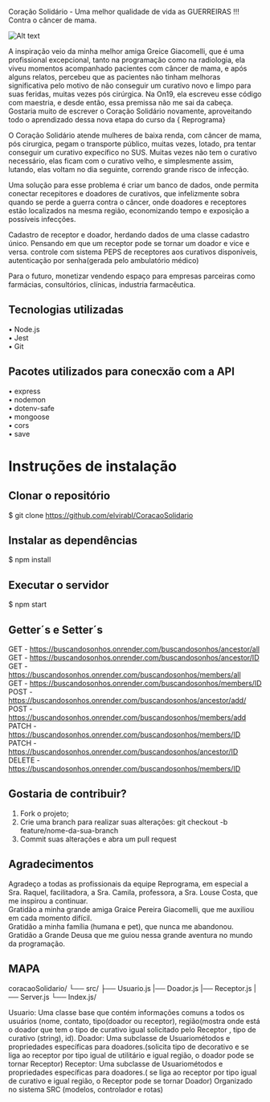Coração Solidário - Uma melhor qualidade de vida as GUERREIRAS !!! Contra o câncer de mama.

![Alt text](../coracao.png)

A inspiração veio da minha melhor amiga Greice Giacomelli, que é uma profissional excepcional, tanto na programação como na radiologia, ela viveu momentos acompanhado pacientes com câncer de mama, e após alguns relatos, percebeu que as pacientes não tinham melhoras significativa pelo motivo de não conseguir um curativo novo e limpo para suas feridas, muitas vezes pós cirúrgica. Na On19, ela escreveu esse código com maestria, e desde então, essa premissa não me sai da cabeça. Gostaria muito de escrever o Coração Solidário novamente, aproveitando todo o aprendizado dessa nova etapa do curso da { Reprograma}

O Coração Solidário atende mulheres de baixa renda, com câncer de mama, pós cirurgica, pegam o transporte público, muitas vezes, lotado, pra tentar conseguir um curativo expecífico no SUS. Muitas vezes não tem o curativo necessário, elas ficam com o curativo velho, e simplesmente assim, lutando, elas voltam no dia seguinte, correndo grande risco de infecção.

Uma solução para esse problema é criar um banco de dados, onde permita conectar recepitores e doadores de curativos, que infelizmente sobra quando se perde a guerra contra o câncer, onde doadores e receptores estão localizados na mesma região, economizando tempo e exposição a possíveis infecções.

Cadastro de receptor e doador, herdando dados de uma classe cadastro único. Pensando em que um receptor pode se tornar um doador e vice e versa.
controle com sistema PEPS de receptores aos curativos disponíveis, autenticação por senha(gerada pelo ambulatório médico)

Para o futuro, monetizar vendendo espaço para empresas parceiras como farmácias, consultórios, clínicas, industria farmacêutica.
## Tecnologias utilizadas  
• Node.js  
• Jest  
• Git  
## Pacotes utilizados para conecxão com a API 
• express  
• nodemon  
• dotenv-safe  
• mongoose  
• cors  
• save  

# Instruções de instalação  
## Clonar o repositório
$ git clone https://github.com/elvirabl/CoracaoSolidario
## Instalar as dependências  
$ npm install  
## Executar o servidor  
$ npm start  
## Getter´s e Setter´s  
GET - https://buscandosonhos.onrender.com/buscandosonhos/ancestor/all  
GET - https://buscandosonhos.onrender.com/buscandosonhos/ancestor/ID  
GET - https://buscandosonhos.onrender.com/buscandosonhos/members/all  
GET - https://buscandosonhos.onrender.com/buscandosonhos/members/ID  
POST - https://buscandosonhos.onrender.com/buscandosonhos/ancestor/add/  
POST - https://buscandosonhos.onrender.com/buscandosonhos/members/add  
PATCH - https://buscandosonhos.onrender.com/buscandosonhos/members/ID  
PATCH - https://buscandosonhos.onrender.com/buscandosonhos/ancestor/ID  
DELETE - https://buscandosonhos.onrender.com/buscandosonhos/members/ID   
 
## Gostaria de contribuir?  
1. Fork o projeto;  
2. Crie uma branch para realizar suas alterações: git checkout -b feature/nome-da-sua-branch  
3. Commit suas alterações e abra um pull request  

## Agradecimentos
Agradeço a todas as profissionais da equipe Reprograma, em especial a Sra. Raquel, facilitadora, a Sra. Camila, professora, a Sra. Louse Costa, que me inspirou a continuar.  
Gratidão a minha grande amiga Graice Pereira Giacomelli, que me auxiliou em cada momento difícil.  
Gratidão a minha família (humana e pet), que nunca me abandonou.  
Gratidão a Grande Deusa que me guiou nessa grande aventura no mundo da programação.  


## MAPA

coracaoSolidario/
  └── src/
      ├── Usuario.js
      |── Doador.js
      |── Receptor.js
      |── Server.js
         └── Index.js/

Usuario: Uma classe base que contém informações comuns a todos os usuários (nome, contato, tipo(doador ou receptor), região(mostra onde está o doador que tem o tipo de curativo igual solicitado pelo Receptor , tipo de curativo (string), id). Doador: Uma subclasse de Usuariométodos e propriedades específicas para doadores.(solicita tipo de decorativo e se liga ao receptor por tipo igual de utilitário e igual região, o doador pode se tornar Receptor) Receptor: Uma subclasse de Usuariométodos e propriedades específicas para doadores.( se liga ao receptor por tipo igual de curativo e igual região, o Receptor pode se tornar Doador) Organizado no sistema SRC (modelos, controlador e rotas)